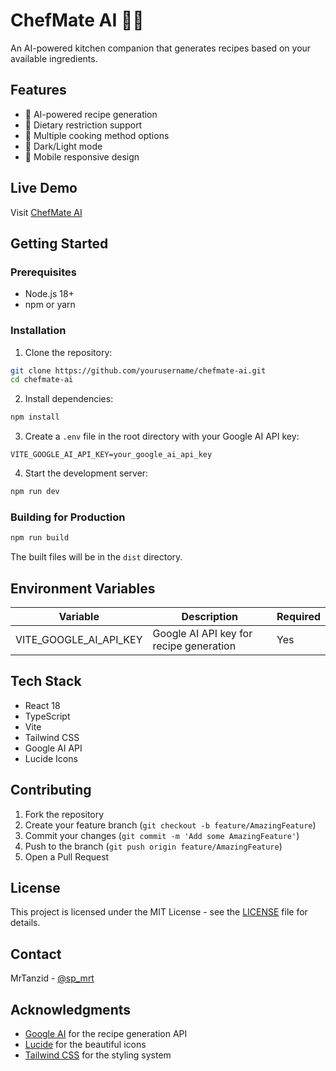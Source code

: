 # ChefMate AI 🧑‍🍳

An AI-powered kitchen companion that generates recipes based on your available ingredients.

## Features

- 🤖 AI-powered recipe generation
- 🥗 Dietary restriction support
- 🍳 Multiple cooking method options
- 🌙 Dark/Light mode
- 📱 Mobile responsive design

## Live Demo

Visit [ChefMate AI](https://chefmate-ai.netlify.app)

## Getting Started

### Prerequisites

- Node.js 18+ 
- npm or yarn

### Installation

1. Clone the repository:
```bash
git clone https://github.com/yourusername/chefmate-ai.git
cd chefmate-ai
```

2. Install dependencies:
```bash
npm install
```

3. Create a `.env` file in the root directory with your Google AI API key:
```env
VITE_GOOGLE_AI_API_KEY=your_google_ai_api_key
```

4. Start the development server:
```bash
npm run dev
```

### Building for Production

```bash
npm run build
```

The built files will be in the `dist` directory.

## Environment Variables

| Variable | Description | Required |
|----------|-------------|----------|
| VITE_GOOGLE_AI_API_KEY | Google AI API key for recipe generation | Yes |

## Tech Stack

- React 18
- TypeScript
- Vite
- Tailwind CSS
- Google AI API
- Lucide Icons

## Contributing

1. Fork the repository
2. Create your feature branch (`git checkout -b feature/AmazingFeature`)
3. Commit your changes (`git commit -m 'Add some AmazingFeature'`)
4. Push to the branch (`git push origin feature/AmazingFeature`)
5. Open a Pull Request

## License

This project is licensed under the MIT License - see the [LICENSE](LICENSE) file for details.

## Contact

MrTanzid - [@sp_mrt](https://t.me/sp_mrt)

## Acknowledgments

- [Google AI](https://ai.google.dev/) for the recipe generation API
- [Lucide](https://lucide.dev/) for the beautiful icons
- [Tailwind CSS](https://tailwindcss.com/) for the styling system